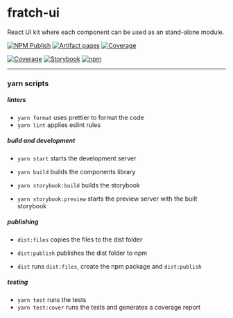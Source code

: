 # fratch-ui

React UI kit where each component can be used as an stand-alone module.

[![NPM Publish](https://github.com/JorgeRojo/fratch-ui/actions/workflows/npm-publish.yml/badge.svg)](https://github.com/JorgeRojo/fratch-ui/actions/workflows/npm-publish.yml) [![Artifact pages](https://github.com/JorgeRojo/fratch-ui/actions/workflows/artifact-pages.yml/badge.svg)](https://github.com/JorgeRojo/fratch-ui/actions/workflows/artifact-pages.yml) [![Coverage](https://github.com/JorgeRojo/fratch-ui/actions/workflows/coverage.yml/badge.svg)](https://github.com/JorgeRojo/fratch-ui/actions/workflows/coverage.yml)

[![Coverage](https://img.shields.io/badge/-Coverage-86b91a?style=for-the-badge&logo=vitest&logoColor=fff089)](https://jorgerojo.github.io/fratch-ui/coverage/) [![Storybook](https://img.shields.io/badge/-Storybook-FF4785?style=for-the-badge&logo=storybook&logoColor=white)](https://jorgerojo.github.io/fratch-ui/storybook/) [![npm](https://img.shields.io/badge/-npm-c12127?style=for-the-badge&logo=npm&logoColor=white)](https://www.npmjs.com/package/fratch-ui)

---

### yarn scripts

##### linters

- `yarn format` uses prettier to format the code
- `yarn lint` applies eslint rules

##### build and development

- `yarn start`
  starts the development server

- `yarn build`
  builds the components library

- `yarn storybook:build`
  builds the storybook

- `yarn storybook:preview`
  starts the preview server with the built storybook

##### publishing

- `dist:files`
  copies the files to the dist folder

- `dist:publish`
  publishes the dist folder to npm

- `dist`
  runs `dist:files`, create the npm package and `dist:publish`

##### testing

- `yarn test`
  runs the tests
- `yarn test:cover`
  runs the tests and generates a coverage report
